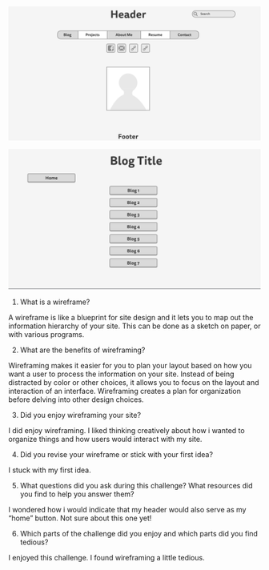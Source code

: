 ![Index Wireframe](imgs/wireframe-index.png)

![Blog Wireframe](imgs/wireframe-blog-index.png)

1. What is a wireframe?

A wireframe is like a blueprint for site design and it lets you to map out the information hierarchy of your site. This can be done as a sketch on paper, or with various programs.

2. What are the benefits of wireframing?

Wireframing makes it easier for you to plan your layout based on how you want a user to process the information on your site. Instead of being distracted by color or other choices, it allows you to focus on the layout and interaction of an interface. Wireframing creates a plan for organization before delving into other design choices.

3. Did you enjoy wireframing your site?

I did enjoy wireframing. I liked thinking creatively about how i wanted to organize things and how users would interact with my site.

4. Did you revise your wireframe or stick with your first idea?

I stuck with my first idea.

5. What questions did you ask during this challenge? What resources did you find to help you answer them?

I wondered how i would indicate that my header would also serve as my “home” button. Not sure about this one yet!

6. Which parts of the challenge did you enjoy and which parts did you find tedious?

I enjoyed this challenge. I found wireframing a little tedious.
